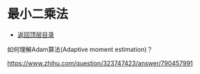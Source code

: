 # 最小二乘法

- [返回顶层目录](../../../SUMMARY.md#目录)



如何理解Adam算法(Adaptive moment estimation)？

https://www.zhihu.com/question/323747423/answer/790457991